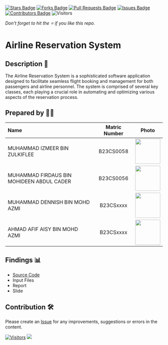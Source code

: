 [![Stars Badge](https://img.shields.io/github/stars/jjn7702/SECJ2154-OOP)](https://github.com/jjn7702/SECJ2154-OOP/Submission/Sample/stargazers)
[![Forks Badge](https://img.shields.io/github/forks/jjn7702/SECJ2154-OOP)](https://github.com/jjn7702/SECJ2154-OOP/Submission/Sample/network/members)
[![Pull Requests Badge](https://img.shields.io/github/issues-pr/jjn7702/SECJ2154-OOP)](https://github.com/jjn7702/SECJ2154-OOP/Submission/Sample/pulls)
[![Issues Badge](https://img.shields.io/github/issues/jjn7702/SECJ2154-OOP)](https://github.com/jjn7702/SECJ2154-OOP/Submission/Sample/issues)
[![Contributors Badge](https://img.shields.io/github/contributors/jjn7702/SECJ2154-OOP?color=2b9348)](https://github.com/jjn7702/SECJ2154-OOP/Submission/Sample/graphs/contributors)
![Visitors](https://api.visitorbadge.io/api/visitors?path=https%3A%2F%2Fgithub.com%2Fjjn7702%2FSECJ2154-OOP%2FSubmission%2FSample&labelColor=%23d9e3f0&countColor=%23697689&style=flat)

_Don't forget to hit the :star: if you like this repo._

# Airline Reservation System

## Description 📝

The Airline Reservation System is a sophisticated software application designed to facilitate seamless flight booking and management for both passengers and airline personnel. The system is comprised of several key classes, each playing a crucial role in automating and optimizing various aspects of the reservation process.

## Prepared by 🧑‍💻

| Name                                      | Matric Number | Photo                                                         |
| :- | :-: | :-: |
| MUHAMMAD IZMEER BIN ZULKIFLEE             | B23CS0058        | <a href="https://www.freepik.com/icon/graduated_4537051" title="Icon by Trazobanana"><img src="../Group4/images/Izmeer.png" width=80px, height=80px>     |
| MUHAMMAD FIRDAUS BIN MOHIDEEN ABDUL CADER | B23CS0056        | <a href="https://www.freepik.com/icon/graduated_4537051" title="Icon by Trazobanana"><img src="../Group4/images/Firdaus.jpeg" width=80px, height=80px>         |
| MUHAMMAD DENNISH BIN MOHD AZMI            | B23CSxxxx        | <a href="https://www.freepik.com/icon/graduated_4537051" title="Icon by Trazobanana"><img src="../Group4/images/Dennish.jpeg" width=80px, height=80px>         |
| AHMAD AFIF AISY BIN MOHD AZMI             | B23CSxxxx        | <a href="https://www.freepik.com/icon/graduated_4537051" title="Icon by Trazobanana"><img src="../Group4/images/Aisy.jpeg" width=80px, height=80px>         |


## Findings 📊

- [Source Code](../sample/source_code/PatientSystem.java)
- Input Files
- Report
- Slide

## Contribution 🛠️
Please create an [Issue](https://github.com/jjn7702/SECJ2154-OOP/issues) for any improvements, suggestions or errors in the content.

[![Visitors](https://api.visitorbadge.io/api/visitors?path=https%3A%2F%2Fgithub.com%2Fjjn7702&labelColor=%23697689&countColor=%23555555&style=plastic)](https://visitorbadge.io/status?path=https%3A%2F%2Fgithub.com%2Fjjn7702)
![](https://hit.yhype.me/github/profile?user_id=81284918)


